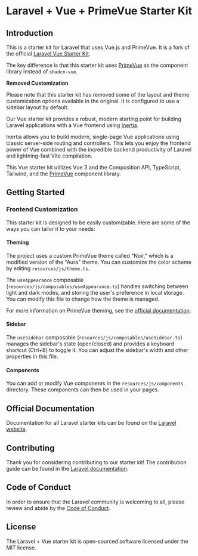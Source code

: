 # Laravel + Vue + PrimeVue Starter Kit

## Introduction

This is a starter kit for Laravel that uses Vue.js and PrimeVue. It is a fork of the official [Laravel Vue Starter Kit](https://github.com/laravel/vue-starter-kit).

The key difference is that this starter kit uses [PrimeVue](https://primevue.org/) as the component library instead of `shadcn-vue`.

**Removed Customization**

Please note that this starter kit has removed some of the layout and theme customization options available in the original. It is configured to use a sidebar layout by default.

Our Vue starter kit provides a robust, modern starting point for building Laravel applications with a Vue frontend using [Inertia](https://inertiajs.com).

Inertia allows you to build modern, single-page Vue applications using classic server-side routing and controllers. This lets you enjoy the frontend power of Vue combined with the incredible backend productivity of Laravel and lightning-fast Vite compilation.

This Vue starter kit utilizes Vue 3 and the Composition API, TypeScript, Tailwind, and the [PrimeVue](https://primevue.org/) component library.

## Getting Started

### Frontend Customization

This starter kit is designed to be easily customizable. Here are some of the ways you can tailor it to your needs:

#### Theming

The project uses a custom PrimeVue theme called "Noir," which is a modified version of the "Aura" theme. You can customize the color scheme by editing `resources/js/theme.ts`.

The `useAppearance` composable (`resources/js/composables/useAppearance.ts`) handles switching between light and dark modes, and storing the user's preference in local storage. You can modify this file to change how the theme is managed.

For more information on PrimeVue theming, see the [official documentation](https://primevue.org/theming/).

#### Sidebar

The `useSidebar` composable (`resources/js/composables/useSidebar.ts`) manages the sidebar's state (open/closed) and provides a keyboard shortcut (Ctrl+B) to toggle it. You can adjust the sidebar's width and other properties in this file.

#### Components

You can add or modify Vue components in the `resources/js/components` directory. These components can then be used in your pages.

## Official Documentation

Documentation for all Laravel starter kits can be found on the [Laravel website](https://laravel.com/docs/starter-kits).

## Contributing

Thank you for considering contributing to our starter kit! The contribution guide can be found in the [Laravel documentation](https://laravel.com/docs/contributions).

## Code of Conduct

In order to ensure that the Laravel community is welcoming to all, please review and abide by the [Code of Conduct](https://laravel.com/docs/contributions#code-of-conduct).

## License

The Laravel + Vue starter kit is open-sourced software licensed under the MIT license.